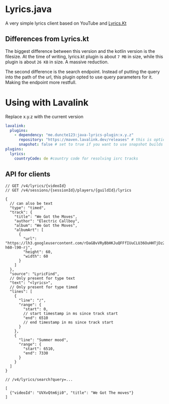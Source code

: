 # Lyrics.java
A very simple lyrics client based on YouTube and [Lyrics.Kt](https://github.com/DRSchlaubi/lyrics.kt)

## Differences from Lyrics.kt
The biggest difference between this version and the kotlin version is the filesize.
At the time of writing, lyrics.kt plugin is about `7 MB` in size, while this plugin is about `26 KB` in size. A massive reduction.

The second difference is the search endpoint. 
Instead of putting the query into the path of the url, this plugin opted to use query parameters for it.
Making the endpoint more restfull.

# Using with Lavalink

Replace x.y.z with the current version

```yaml
lavalink:
  plugins:
    - dependency: "me.duncte123:java-lyrics-plugin:x.y.z"
      repository: "https://maven.lavalink.dev/releases" # this is optional for lavalink v4.0.0 or greater
      snapshot: false # set to true if you want to use snapshot builds (see below)
plugins:
  lyrics:
    countryCode: de #country code for resolving isrc tracks
```

## API for clients
```json5
// GET /v4/lyrics/{videoId}
// GET /v4/sessions/{sessionId}/players/{guildId}/lyrics

{
  // can also be text
  "type": "timed",
  "track": {
    "title": "We Got the Moves",
    "author": "Electric Callboy",
    "album": "We Got the Moves",
    "albumArt": [
      {
        "url": "https://lh3.googleusercontent.com/rDaGBvVRyBbHKJuQFFfIUuCLU36OuHHTjDz2u9xDwbIgD2MWM_P6L2L01IOOtoJvi7ks43OFeCqx0cRp=w60-h60-l90-rj",
        "height": 60,
        "width": 60
      }
    ]
  },
  "source": "LyricFind",
  // Only present for type text
  "text": "<lyrics>",
  // Only present for type timed
  "lines": [
    {
      "line": "♪",
      "range": {
        "start": 0,
        // start timestamp in ms since track start
        "end": 6510
        // end timestamp in ms since track start
      }
    },
    {
      "line": "Summer mood",
      "range": {
        "start": 6510,
        "end": 7330
      }
    }
  ]
}
```
```json5
// /v4/lyrics/search?query=...

[
  {"videoId": "UVXvQtm6ji0", "title": "We Got The moves"}
]
```
